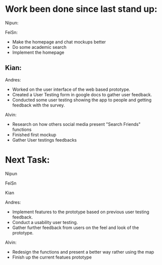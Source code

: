 
# Work been done since last stand up:

Nipun:

FeiSn:
- Make the homepage and chat mockups better
- Do some academic search
- Implement the homepage


Kian:
- 

Andres:
- Worked on the user interface of the web based prototype.
- Created a User Testing form in google docs to gather user feedback.
- Conducted some user testing showing the app to people and getting feedback with the survey.

Alvin:
- Research on how others social media present "Search Friends" functions
- Finished first mockup
- Gather User testings feedbacks


# Next Task:

Nipun

FeiSn

Kian

Andres:
- Implement features to the prototype based on previous user testing feedback.
- Conduct a usability user testing.
- Gather further feedback from users on the feel and look of the prototype.

Alvin:
- Redesign the functions and present a better way rather using the map
- Finish up the current featues prototype
